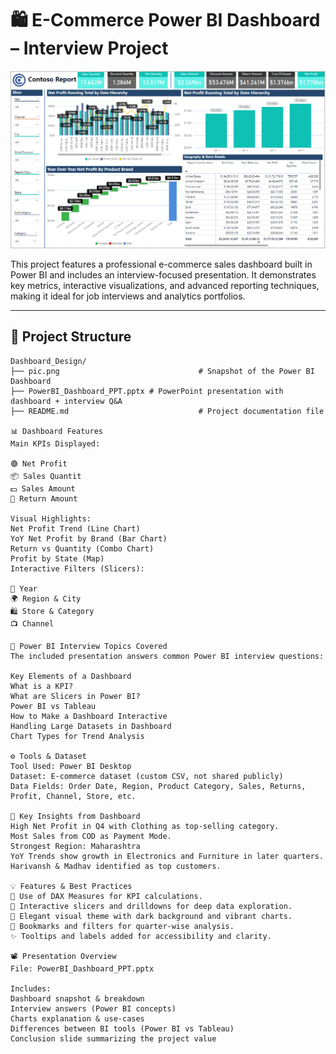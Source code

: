 # 🛍️ E-Commerce Power BI Dashboard – Interview Project

![E‑Commerce Dashboard](./pic.png)

This project features a professional e-commerce sales dashboard built in Power BI and includes an interview-focused presentation. It demonstrates key metrics, interactive visualizations, and advanced reporting techniques, making it ideal for job interviews and analytics portfolios.

---

## 📁 Project Structure

```plaintext
Dashboard_Design/
├── pic.png                               # Snapshot of the Power BI Dashboard
├── PowerBI_Dashboard_PPT.pptx # PowerPoint presentation with dashboard + interview Q&A
├── README.md                             # Project documentation file

📊 Dashboard Features
Main KPIs Displayed:

🟢 Net Profit
📦 Sales Quantit
💵 Sales Amount
🔁 Return Amount

Visual Highlights:
Net Profit Trend (Line Chart)
YoY Net Profit by Brand (Bar Chart)
Return vs Quantity (Combo Chart)
Profit by State (Map)
Interactive Filters (Slicers):

📆 Year
🌍 Region & City
🛍️ Store & Category
📺 Channel

📌 Power BI Interview Topics Covered
The included presentation answers common Power BI interview questions:

Key Elements of a Dashboard
What is a KPI?
What are Slicers in Power BI?
Power BI vs Tableau
How to Make a Dashboard Interactive
Handling Large Datasets in Dashboard
Chart Types for Trend Analysis

⚙️ Tools & Dataset
Tool Used: Power BI Desktop
Dataset: E-commerce dataset (custom CSV, not shared publicly)
Data Fields: Order Date, Region, Product Category, Sales, Returns, Profit, Channel, Store, etc.

🎯 Key Insights from Dashboard
High Net Profit in Q4 with Clothing as top-selling category.
Most Sales from COD as Payment Mode.
Strongest Region: Maharashtra
YoY Trends show growth in Electronics and Furniture in later quarters.
Harivansh & Madhav identified as top customers.

💡 Features & Best Practices
📌 Use of DAX Measures for KPI calculations.
🧠 Interactive slicers and drilldowns for deep data exploration.
🎨 Elegant visual theme with dark background and vibrant charts.
🔎 Bookmarks and filters for quarter-wise analysis.
✨ Tooltips and labels added for accessibility and clarity.

📽️ Presentation Overview
File: PowerBI_Dashboard_PPT.pptx

Includes:
Dashboard snapshot & breakdown
Interview answers (Power BI concepts)
Charts explanation & use-cases
Differences between BI tools (Power BI vs Tableau)
Conclusion slide summarizing the project value

